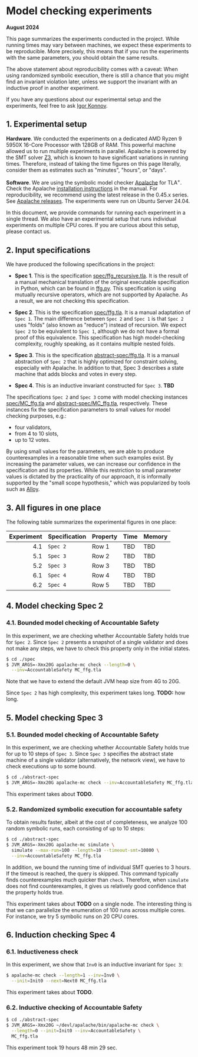 # Model checking experiments

**August 2024**

This page summarizes the experiments conducted in the project. While running times may vary between machines, we expect these experiments to be reproducible. More precisely, this means that if you run the experiments with the same parameters, you should obtain the same results.

The above statement about reproducibility comes with a caveat: When using
randomized symbolic execution, there is still a chance that you might find an
invariant violation later, unless we support the invariant with an inductive
proof in another experiment.

If you have any questions about our experimental setup and the experiments, feel
free to ask [Igor Konnov][].

## 1. Experimental setup

**Hardware**. We conducted the experiments on a dedicated AMD Ryzen 9 5950X
16-Core Processor with 128GB of RAM. This powerful machine allowed us to run
multiple experiments in parallel. Apalache is powered by the SMT solver [Z3][],
which is known to have significant variations in running times. Therefore,
instead of taking the time figures on this page literally, consider them as
estimates such as "minutes", "hours", or "days".

**Software**. We are using the symbolic model checker [Apalache][] for
TLA<sup>+</sup>. Check the Apalache [installation instructions][Apalache
installation] in the manual. For reproducibility, we recommend using the latest
release in the 0.45.x series. See [Apalache releases][]. The experiments were
run on Ubuntu Server 24.04.

In this document, we provide commands for running each experiment in a single
thread. We also have an experimental setup that runs individual experiments on
multiple CPU cores. If you are curious about this setup, please contact us.

## 2. Input specifications

<!-- TODO: this section should go into a separate high-level document in the
future -->

We have produced the following specifications in the project:
 
 - **Spec 1**. This is the specification [spec/ffg_recursive.tla][]. It is the
 result of a manual mechanical translation of the original executable
 specification in Python, which can be found in [ffg.py]. This specification is
 using mutually recursive operators, which are not supported by Apalache.  As a
 result, we are not checking this specification.

 - **Spec 2**. This is the specification [spec/ffg.tla][]. It is a manual
 adaptation of `Spec 1`. The main difference between `Spec 2` and `Spec 1` is
 that `Spec 2` uses "folds" (also known as "reduce") instead of recursion. We
 expect `Spec 2` to be equivalent to `Spec 1`, although we do not have a formal
 proof of this equivalence. This specification has high model-checking
 complexity, roughly speaking, as it contains multiple nested folds.
 
 - **Spec 3**. This is the specification [abstract-spec/ffg.tla][]. It is a
 manual abstraction of `Spec 2` that is highly optimized for constraint solving,
 especially with Apalache. In addition to that, Spec 3 describes a state machine
 that adds blocks and votes in every step.

 - **Spec 4**. This is an inductive invariant constructed for `Spec 3`. **TBD**
 
The specifications `Spec 2` and `Spec 3` come with model checking instances
[spec/MC_ffg.tla] and [abstract-spec/MC_ffg.tla], respectively. These instances
fix the specification parameters to small values for model checking purposes,
e.g.:

 - four validators,
 - from 4 to 10 slots,
 - up to 12 votes.

By using small values for the parameters, we are able to produce counterexamples
in a reasonable time when such examples exist. By increasing the parameter
values, we can increase our confidence in the specification and its properties.
While this restriction to small parameter values is dictated by the practicality
of our approach, it is informally supported by the "small scope hypothesis,"
which was popularized by tools such as [Alloy][].

## 3. All figures in one place

The following table summarizes the experimental figures in one place:

| Experiment | Specification | Property   | Time    | Memory |
|-----------:|---------------|------------|---------|--------|
| 4.1        | `Spec 2`      | Row 1      | TBD     | TBD    |
| 5.1        | `Spec 3`      | Row 2      | TBD     | TBD    |
| 5.2        | `Spec 3`      | Row 3      | TBD     | TBD    |
| 6.1        | `Spec 4`      | Row 4      | TBD     | TBD    |
| 6.2        | `Spec 4`      | Row 5      | TBD     | TBD    |

## 4. Model checking Spec 2

<!-- TODO: Thomas, please add a description of the experiments with MC_ffg_examples.tla -->

### 4.1. Bounded model checking of Accountable Safety

In this experiment, we are checking whether Accountable Safety holds true for
`Spec 2`. Since `Spec 2` presents a snapshot of a single validator and does not
make any steps, we have to check this property only in the initial states.

```sh
$ cd ./spec
$ JVM_ARGS=-Xmx20G apalache-mc check --length=0 \
  --inv=AccountableSafety MC_ffg.tla
```

Note that we have to extend the default JVM heap size from 4G to 20G.

Since `Spec 2` has high complexity, this experiment takes long. **TODO:** how
long.

## 5. Model checking Spec 3

### 5.1. Bounded model checking of Accountable Safety

In this experiment, we are checking whether Accountable Safety holds true for up
to 10 steps of `Spec 3`. Since `Spec 3` specifies the abstract state machine of
a single validator (alternatively, the network view), we have to check
executions up to some bound.

```sh
$ cd ./abstract-spec
$ JVM_ARGS=-Xmx20G apalache-mc check --inv=AccountableSafety MC_ffg.tla
```

This experiment takes about **TODO**.

### 5.2. Randomized symbolic execution for accountable safety

To obtain results faster, albeit at the cost of completeness, we analyze 100
random symbolic runs, each consisting of up to 10 steps:

```sh
$ cd ./abstract-spec
$ JVM_ARGS=-Xmx20G apalache-mc simulate \
  simulate --max-run=100 --length=10 --timeout-smt=10800 \
  --inv=AccountableSafety MC_ffg.tla
```

In addition, we bound the running time of individual SMT queries to 3 hours. If
the timeout is reached, the query is skipped. This command typically finds
counterexamples much quicker than `check`. Therefore, when `simulate` does not
find counterexamples, it gives us relatively good confidence that the property
holds true.

This experiment takes about **TODO** on a single node. The interesting thing is
that we can parallelize the enumeration of 100 runs across multiple cores. For
instance, we try 5 symbolic runs on 20 CPU cores.

## 6. Induction checking Spec 4

### 6.1. Inductiveness check

In this experiment, we show that `Inv0` is an inductive invariant for `Spec 3`:

```sh
$ apalache-mc check --length=1 --inv=Inv0 \
  --init=Init0 --next=Next0 MC_ffg.tla
```

This experiment takes about **TODO**.

### 6.2. Inductive checking of Accountable Safety

```sh
$ cd ./abstract-spec
$ JVM_ARGS=-Xmx20G ~/devl/apalache/bin/apalache-mc check \
  --length=0 --init=Init0 --inv=AccountableSafety \
  MC_ffg.tla
```

This experiment took 19 hours 48 min 29 sec.


[Apalache]: https://apalache-mc.org/
[Apalache installation]: https://apalache-mc.org/docs/apalache/installation/index.html
[Apalache releases]: https://github.com/apalache-mc/apalache/releases
[Igor Konnov]: https://www.konnov.phd
[Z3]: https://github.com/Z3Prover/z3
[spec/ffg]: ./spec/ffg.tla
[spec/MC_ffg]: ./spec/MC_ffg.tla
[abstract-spec/MC_ffg]: ./abstract-spec/MC_ffg.tla
[abstract-spec/ffg]: ./abstract-spec/ffg.tla
[ffg.py]: https://github.com/saltiniroberto/ssf/blob/ad3ba2c21bc1cd554a870a6e0e4d87040558e129/high_level/common/ffg.py
[spec/ffg_recursive.tla]: ./spec/ffg-recursive.tla
[spec/ffg.tla]: ./spec/ffg.tla
[abstract-spec/ffg.tla]: ./abstract-spec/ffg.tla
[spec/MC_ffg.tla]: ./spec/MC_ffg.tla
[abstract-spec/MC_ffg.tla]: ./abstract-spec/MC_ffg.tla
[Alloy]: https://en.wikipedia.org/wiki/Alloy_(specification_language)